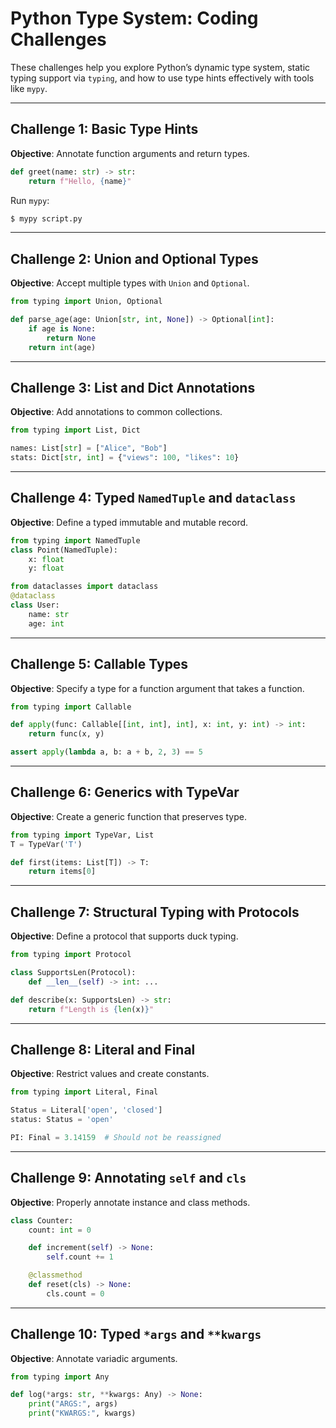 # Python Type System: Coding Challenges

These challenges help you explore Python’s dynamic type system, static typing support via `typing`, and how to use type hints effectively with tools like `mypy`.

---

## Challenge 1: Basic Type Hints

**Objective**: Annotate function arguments and return types.

```python
def greet(name: str) -> str:
    return f"Hello, {name}"
```

Run `mypy`:

```bash
$ mypy script.py
```

---

## Challenge 2: Union and Optional Types

**Objective**: Accept multiple types with `Union` and `Optional`.

```python
from typing import Union, Optional

def parse_age(age: Union[str, int, None]) -> Optional[int]:
    if age is None:
        return None
    return int(age)
```

---

## Challenge 3: List and Dict Annotations

**Objective**: Add annotations to common collections.

```python
from typing import List, Dict

names: List[str] = ["Alice", "Bob"]
stats: Dict[str, int] = {"views": 100, "likes": 10}
```

---

## Challenge 4: Typed `NamedTuple` and `dataclass`

**Objective**: Define a typed immutable and mutable record.

```python
from typing import NamedTuple
class Point(NamedTuple):
    x: float
    y: float

from dataclasses import dataclass
@dataclass
class User:
    name: str
    age: int
```

---

## Challenge 5: Callable Types

**Objective**: Specify a type for a function argument that takes a function.

```python
from typing import Callable

def apply(func: Callable[[int, int], int], x: int, y: int) -> int:
    return func(x, y)

assert apply(lambda a, b: a + b, 2, 3) == 5
```

---

## Challenge 6: Generics with TypeVar

**Objective**: Create a generic function that preserves type.

```python
from typing import TypeVar, List
T = TypeVar('T')

def first(items: List[T]) -> T:
    return items[0]
```

---

## Challenge 7: Structural Typing with Protocols

**Objective**: Define a protocol that supports duck typing.

```python
from typing import Protocol

class SupportsLen(Protocol):
    def __len__(self) -> int: ...

def describe(x: SupportsLen) -> str:
    return f"Length is {len(x)}"
```

---

## Challenge 8: Literal and Final

**Objective**: Restrict values and create constants.

```python
from typing import Literal, Final

Status = Literal['open', 'closed']
status: Status = 'open'

PI: Final = 3.14159  # Should not be reassigned
```

---

## Challenge 9: Annotating `self` and `cls`

**Objective**: Properly annotate instance and class methods.

```python
class Counter:
    count: int = 0

    def increment(self) -> None:
        self.count += 1

    @classmethod
    def reset(cls) -> None:
        cls.count = 0
```

---

## Challenge 10: Typed `*args` and `**kwargs`

**Objective**: Annotate variadic arguments.

```python
from typing import Any

def log(*args: str, **kwargs: Any) -> None:
    print("ARGS:", args)
    print("KWARGS:", kwargs)
```
